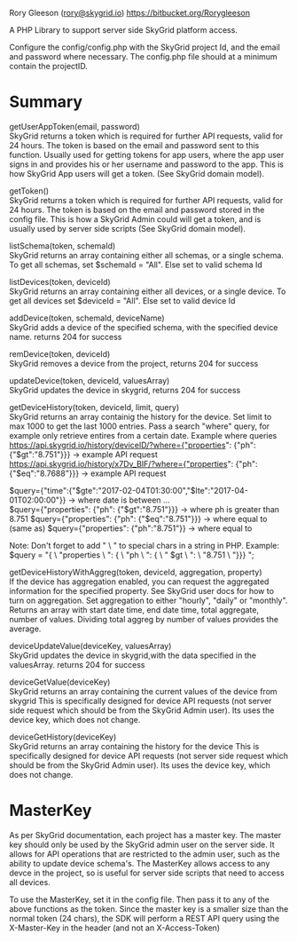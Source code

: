Rory Gleeson (rory@skygrid.io) https://bitbucket.org/Rorygleeson
 
A PHP Library to support server side SkyGrid platform access.

Configure the config/config.php with the SkyGrid project Id, and the email and password where necessary. 
The config.php file should at a minimum contain the projectID. 


 
Summary
========

getUserAppToken(email, password)									
SkyGrid returns a token which is required for further API requests, valid for 24 hours. The token is based on the email and password sent to this function. Usually used for getting tokens for app users, where the app user signs in and provides his or her username and password to the app. This is how SkyGrid App users will get a token. (See SkyGrid domain model). 


getToken()									
SkyGrid returns a token which is required for further API requests, valid for 24 hours. The token is based on the email and password
stored in the config file. This is how a SkyGrid Admin could will get a token, and is usually used by server side scripts (See SkyGrid domain model). 



listSchema(token, schemaId)					
SkyGrid returns an array containing either all schemas, or a single schema. To get all schemas, set $schemaId = "All". Else set to valid schema Id 

listDevices(token, deviceId)				
SkyGrid returns an array containing either all devices, or a single device. To get all devices set $deviceId = "All". Else set to valid device Id

addDevice(token, schemaId, deviceName) 		
SkyGrid adds a device of the specified schema, with the specified device name. returns 204 for success

remDevice(token, deviceId)					
SkyGrid removes a device from the project, returns 204 for success

updateDevice(token, deviceId, valuesArray)	
SkyGrid updates the device in skygrid, returns 204 for success

getDeviceHistory(token, deviceId, limit, query)			
SkyGrid returns an array containig the history for the device. 
Set limit to max 1000 to get the last 1000 entries. 
Pass a search "where" query, for example only retrieve entires from a certain date. 
Example where queries  
https://api.skygrid.io/history/deviceID/?where={"properties": {"ph": {"$gt":"8.751"}}}    -> example API request
https://api.skygrid.io/history/x7Dv_BIF/?where={"properties": {"ph": {"$eq":"8.7688"}}}   -> example API request



$query={"time":{"$gte":"2017-02-04T01:30:00","$lte":"2017-04-01T02:00:00"}}    -> where date is between ...  
$query={"properties": {"ph": {"$gt":"8.751"}}}                                 -> where ph is greater than 8.751
$query={"properties": {"ph": {"$eq":"8.751"}}} 							       -> where equal to
(same as) 
$query={"properties": {"ph":"8.751"}}      						               -> where equal to

Note: Don't forget to add " \ " to special chars in a string in PHP.
Example: $query = "{ \ "properties \ ": { \ "ph \ ": { \ " \$gt \ ": \ "8.751 \ "}}} ";




getDeviceHistoryWithAggreg(token, deviceId, aggregation, property)	
If the device has aggregation enabled, you can request the aggregated information for the specified property. See SkyGrid user docs for how to turn on
aggregation. 
Set aggregation to either "hourly", "daily" or "monthly".
Returns an array with start date time, end date time, total aggregate, number of values. Dividing total aggreg by number of values provides the average. 



deviceUpdateValue(deviceKey, valuesArray)	
SkyGrid updates the device in skygrid,with the data specified in the valuesArray.  returns 204 for success


deviceGetValue(deviceKey)					
SkyGrid returns an array containing the current values of the device from skygrid
This is specifically designed for device API requests (not server side request which should be from the SkyGrid Admin user). 
Its uses the device key, which does not change. 

deviceGetHistory(deviceKey)					
SkyGrid returns an array containing the history for the device
This is specifically designed for device API requests (not server side request which should be from the SkyGrid Admin user). 
Its uses the device key, which does not change. 




MasterKey
===========

As per SkyGrid documentation, each project has a master key. The master key should only be used by the SkyGrid admin user on the server side. It allows for API operations that are restricted to the admin user, such as the ability to update device schema's. The MasterKey allows access to any devce in the project, so is useful for server side scripts that need to access all devices. 

To use the MasterKey, set it in the config file. Then pass it to any of the above functions as the token. Since the master key is a smaller size than the normal token (24 chars), the SDK will perform a REST API query using the X-Master-Key in the header (and not an X-Access-Token)






